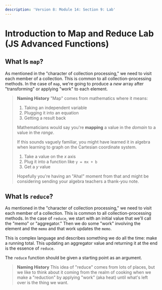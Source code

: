 ```yaml
---
description: 'Version 8: Module 14: Section 9: Lab'
---
```


# Introduction to Map and Reduce Lab \(JS Advanced Functions\)

## What Is `map`?

As mentioned in the "character of collection processing," we need to visit each member of a collection. This is common to all collection-processing methods. In the case of `map`, we're going to produce a _new_ array after "transforming" or applying "work" to each element.

> **Naming History** "Map" comes from mathematics where it means:
>
> 1. Taking an independent variable
> 2. Plugging it into an equation
> 3. Getting a result back
>
> Mathematicians would say you're **mapping** a value in the _domain_ to a value in the _range_.
>
> If this sounds vaguely familiar, you might have learned it in algebra when learning to graph on the Cartesian coordinate system.
>
> 1. Take a value on the _x_ axis
> 2. Plug it into a function like `y = mx + b`
> 3. Get a _y_ value
>
> Hopefully you're having an "Aha!" moment from that and might be considering sending your algebra teachers a thank-you note.

## What Is `reduce`?

As mentioned in the "character of collection processing," we need to visit each member of a collection. This is common to all collection-processing methods. In the case of `reduce`, we start with an initial value that we'll call the "memo" or "aggregator." Then we do some "work" involving the element and the `memo` and that work updates the `memo`.

This is complex language and describes something we do all the time: make a running total. This updating an aggregator value and returning it at the end is the essence of `reduce`.

The `reduce` function should be given a starting point as an argument.

> **Naming History** This idea of "reduce" comes from lots of places, but we like to think about it coming from the realm of cooking when we make a "reduction" by applying "work" \(aka heat\) until what's left over is the thing we want.

